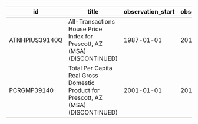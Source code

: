 | id             | title                                                                              | observation_start   | observation_end   |
|----------------|------------------------------------------------------------------------------------|---------------------|-------------------|
| ATNHPIUS39140Q | All-Transactions House Price Index for Prescott, AZ (MSA) (DISCONTINUED)           | 1987-01-01          | 2018-07-01        |
| PCRGMP39140    | Total Per Capita Real Gross Domestic Product for Prescott, AZ (MSA) (DISCONTINUED) | 2001-01-01          | 2017-01-01        |